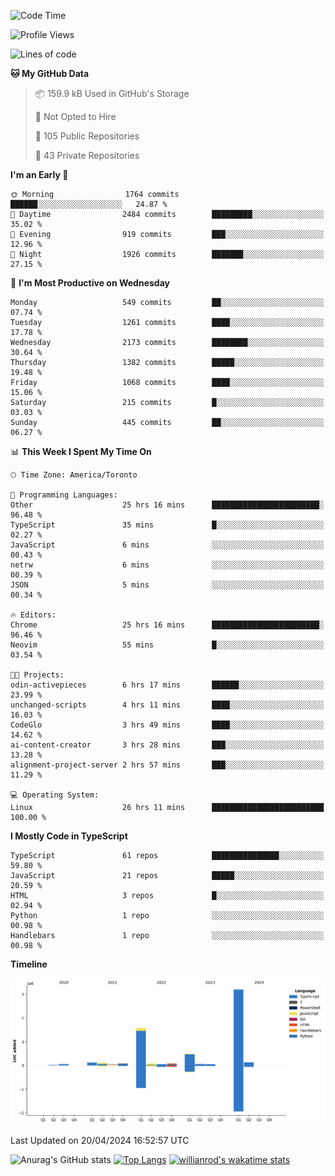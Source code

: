 <!--START_SECTION:waka-->
![Code Time](http://img.shields.io/badge/Code%20Time-1%2C451%20hrs%2014%20mins-blue)

![Profile Views](http://img.shields.io/badge/Profile%20Views-0-blue)

![Lines of code](https://img.shields.io/badge/From%20Hello%20World%20I%27ve%20Written-6.1%20million%20lines%20of%20code-blue)

**🐱 My GitHub Data** 

> 📦 159.9 kB Used in GitHub's Storage 
 > 
> 🚫 Not Opted to Hire
 > 
> 📜 105 Public Repositories 
 > 
> 🔑 43 Private Repositories 
 > 
**I'm an Early 🐤** 

```text
🌞 Morning                1764 commits        ██████░░░░░░░░░░░░░░░░░░░   24.87 % 
🌆 Daytime                2484 commits        █████████░░░░░░░░░░░░░░░░   35.02 % 
🌃 Evening                919 commits         ███░░░░░░░░░░░░░░░░░░░░░░   12.96 % 
🌙 Night                  1926 commits        ███████░░░░░░░░░░░░░░░░░░   27.15 % 
```
📅 **I'm Most Productive on Wednesday** 

```text
Monday                   549 commits         ██░░░░░░░░░░░░░░░░░░░░░░░   07.74 % 
Tuesday                  1261 commits        ████░░░░░░░░░░░░░░░░░░░░░   17.78 % 
Wednesday                2173 commits        ████████░░░░░░░░░░░░░░░░░   30.64 % 
Thursday                 1382 commits        █████░░░░░░░░░░░░░░░░░░░░   19.48 % 
Friday                   1068 commits        ████░░░░░░░░░░░░░░░░░░░░░   15.06 % 
Saturday                 215 commits         █░░░░░░░░░░░░░░░░░░░░░░░░   03.03 % 
Sunday                   445 commits         ██░░░░░░░░░░░░░░░░░░░░░░░   06.27 % 
```


📊 **This Week I Spent My Time On** 

```text
🕑︎ Time Zone: America/Toronto

💬 Programming Languages: 
Other                    25 hrs 16 mins      ████████████████████████░   96.48 % 
TypeScript               35 mins             █░░░░░░░░░░░░░░░░░░░░░░░░   02.27 % 
JavaScript               6 mins              ░░░░░░░░░░░░░░░░░░░░░░░░░   00.43 % 
netrw                    6 mins              ░░░░░░░░░░░░░░░░░░░░░░░░░   00.39 % 
JSON                     5 mins              ░░░░░░░░░░░░░░░░░░░░░░░░░   00.34 % 

🔥 Editors: 
Chrome                   25 hrs 16 mins      ████████████████████████░   96.46 % 
Neovim                   55 mins             █░░░░░░░░░░░░░░░░░░░░░░░░   03.54 % 

🐱‍💻 Projects: 
odin-activepieces        6 hrs 17 mins       ██████░░░░░░░░░░░░░░░░░░░   23.99 % 
unchanged-scripts        4 hrs 11 mins       ████░░░░░░░░░░░░░░░░░░░░░   16.03 % 
CodeGlo                  3 hrs 49 mins       ████░░░░░░░░░░░░░░░░░░░░░   14.62 % 
ai-content-creator       3 hrs 28 mins       ███░░░░░░░░░░░░░░░░░░░░░░   13.28 % 
alignment-project-server 2 hrs 57 mins       ███░░░░░░░░░░░░░░░░░░░░░░   11.29 % 

💻 Operating System: 
Linux                    26 hrs 11 mins      █████████████████████████   100.00 % 
```

**I Mostly Code in TypeScript** 

```text
TypeScript               61 repos            ███████████████░░░░░░░░░░   59.80 % 
JavaScript               21 repos            █████░░░░░░░░░░░░░░░░░░░░   20.59 % 
HTML                     3 repos             █░░░░░░░░░░░░░░░░░░░░░░░░   02.94 % 
Python                   1 repo              ░░░░░░░░░░░░░░░░░░░░░░░░░   00.98 % 
Handlebars               1 repo              ░░░░░░░░░░░░░░░░░░░░░░░░░   00.98 % 
```



**Timeline**

![Lines of Code chart](https://raw.githubusercontent.com/wise-introvert/wise-introvert/master/assets/bar_graph.png)


 Last Updated on 20/04/2024 16:52:57 UTC
<!--END_SECTION:waka-->

![Anurag's GitHub stats](https://github-readme-stats.vercel.app/api?username=wise-introvert&count_private=true&show_icons=true)
[![Top Langs](https://github-readme-stats.vercel.app/api/top-langs/?username=wise-introvert&langs_count=10)](https://github.com/anuraghazra/github-readme-stats)
[![willianrod's wakatime stats](https://github-readme-stats.vercel.app/api/wakatime?username=wiseintrovert)](https://github.com/anuraghazra/github-readme-stats)

